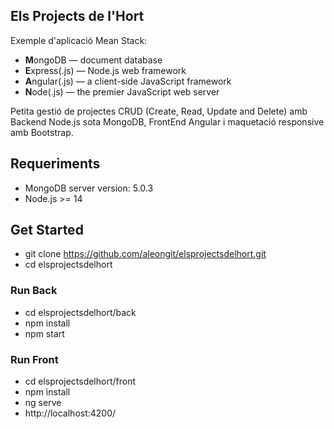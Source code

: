 ## Els Projects de l'Hort

Exemple d'aplicació Mean Stack:

- **M**ongoDB — document database
- **E**xpress(.js) — Node.js web framework
- **A**ngular(.js) — a client-side JavaScript framework
- **N**ode(.js) — the premier JavaScript web server

Petita gestió de projectes CRUD (Create, Read, Update and Delete) amb Backend Node.js sota MongoDB, FrontEnd Angular i maquetació responsive amb Bootstrap.

## Requeriments

- MongoDB server version: 5.0.3
- Node.js >= 14

## Get Started

- git clone https://github.com/aleongit/elsprojectsdelhort.git
- cd elsprojectsdelhort

### Run Back
- cd elsprojectsdelhort/back
- npm install
- npm start

### Run Front
- cd elsprojectsdelhort/front
- npm install
- ng serve
- http://localhost:4200/
